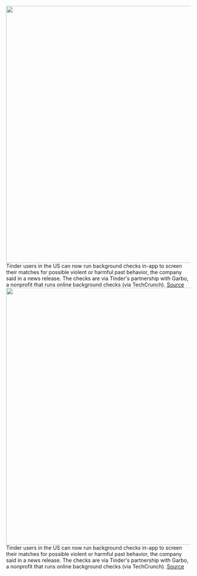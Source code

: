 <img src='https://cdn.vox-cdn.com/thumbor/7yfzQfH53Mi2djBRsiwg9Htn-Gw=/0x0:2040x1360/1200x800/filters:focal(857x517:1183x843)/cdn.vox-cdn.com/uploads/chorus_image/image/70601532/acastro_180822_1777_tinder_0001.0.0.jpg' width='700px' /><br/>
Tinder users in the US can now run background checks in-app to screen their matches for possible violent or harmful past behavior, the company said in a news release. The checks are via Tinder's partnership with Garbo, a nonprofit that runs online background checks (via TechCrunch).
<a href='https://www.theverge.com/2022/3/9/22969346/tinder-background-check-swiping-match-garbo-safety-dating'> Source <a/><img src='https://cdn.vox-cdn.com/thumbor/7yfzQfH53Mi2djBRsiwg9Htn-Gw=/0x0:2040x1360/1200x800/filters:focal(857x517:1183x843)/cdn.vox-cdn.com/uploads/chorus_image/image/70601532/acastro_180822_1777_tinder_0001.0.0.jpg' width='700px' /><br/>
Tinder users in the US can now run background checks in-app to screen their matches for possible violent or harmful past behavior, the company said in a news release. The checks are via Tinder's partnership with Garbo, a nonprofit that runs online background checks (via TechCrunch).
<a href='https://www.theverge.com/2022/3/9/22969346/tinder-background-check-swiping-match-garbo-safety-dating'> Source <a/>